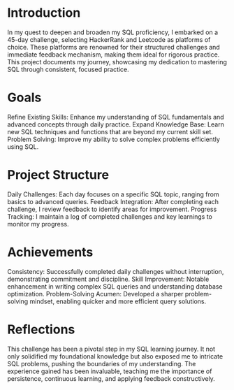 # Introduction
In my quest to deepen and broaden my SQL proficiency, I embarked on a 45-day challenge, selecting HackerRank and Leetcode as platforms of choice. These platforms are renowned for their structured challenges and immediate feedback mechanism, making them ideal for rigorous practice. This project documents my journey, showcasing my dedication to mastering SQL through consistent, focused practice.

# Goals
Refine Existing Skills: Enhance my understanding of SQL fundamentals and advanced concepts through daily practice.
Expand Knowledge Base: Learn new SQL techniques and functions that are beyond my current skill set.
Problem Solving: Improve my ability to solve complex problems efficiently using SQL.

# Project Structure
Daily Challenges: Each day focuses on a specific SQL topic, ranging from basics to advanced queries.
Feedback Integration: After completing each challenge, I review feedback to identify areas for improvement.
Progress Tracking: I maintain a log of completed challenges and key learnings to monitor my progress.

# Achievements
Consistency: Successfully completed daily challenges without interruption, demonstrating commitment and discipline.
Skill Improvement: Notable enhancement in writing complex SQL queries and understanding database optimization.
Problem-Solving Acumen: Developed a sharper problem-solving mindset, enabling quicker and more efficient query solutions.

# Reflections
This challenge has been a pivotal step in my SQL learning journey. It not only solidified my foundational knowledge but also exposed me to intricate SQL problems, pushing the boundaries of my understanding. The experience gained has been invaluable, teaching me the importance of persistence, continuous learning, and applying feedback constructively.
